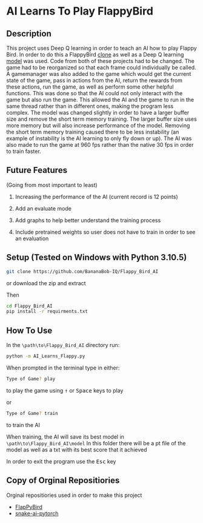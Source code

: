 # AI Learns To Play FlappyBird 

Description
-----------

This project uses Deep Q learning in order to teach an AI how to play Flappy Bird. In order to do this a FlappyBird [clone](https://github.com/sourabhv/FlapPyBird) as well as a Deep Q learning [model](https://github.com/python-engineer/snake-ai-pytorch) was used. Code from both of these projects had to be changed. The game had to be reorganized so that each frame could individually be called. A gamemanager was also added to the game which would get the current state of the game, pass in actions from the AI, return the rewards from these actions, run the game, as well as perform some other helpful functions. This was done so that the AI could not only interact with the game but also run the game. This allowed the AI and the game to run in the same thread rather than in different ones, making the program less complex. The model was changed slightly in order to have a larger buffer size and remove the short term memory training. The larger buffer size uses more memory but will also increase performance of the model. Removing the short term memory training caused there to be less instability (an example of instability is the AI learning to only fly down or up). The AI was also made to run the game at 960 fps rather than the native 30 fps in order to train faster.

Future Features
---------------

(Going from most important to least)

1. Increasing the performance of the AI (current record is 12 points)

1. Add an evaluate mode 

1. Add graphs to help better understand the training process

1. Include pretrained weights so user does not have to train in order to see an evaluation

Setup (Tested on Windows with Python 3.10.5)
--------------------------------------------

```bash
git clone https://github.com/BananaBob-IQ/Flappy_Bird_AI
```

or download the zip and extract

Then

```bash
cd Flappy_Bird_AI
pip install -r requirments.txt
```

How To Use
----------

In the ```\path\to\Flappy_Bird_AI``` directory run:

```bash
python -m AI_Learns_Flappy.py
```

When prompted in the terminal type in either:

```bash 
Type of Game? play
```

to play the game using <kbd>&uarr;</kbd> or <kbd>Space</kbd> keys to play

or

```bash
Type of Game? train
```

to train the AI 

When training, the AI will save its best model in ```\path\to\Flappy_Bird_AI\model```
In this folder there will be a pt file of the model as well as a txt with its best score that it achieved

In order to exit the program use the <kbd>Esc</kbd> key

Copy of Orginal Repositiories
-------------

Orginal repositiories used in order to make this project

- [FlapPyBird](https://github.com/sourabhv/FlapPyBird)
- [snake-ai-pytorch](https://github.com/python-engineer/snake-ai-pytorch)
